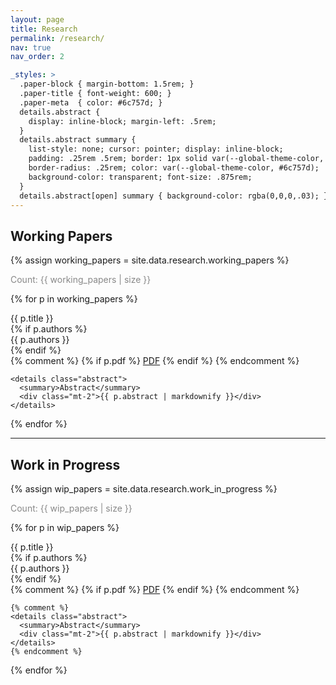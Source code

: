 ```yaml
---
layout: page
title: Research
permalink: /research/
nav: true
nav_order: 2

_styles: >
  .paper-block { margin-bottom: 1.5rem; }
  .paper-title { font-weight: 600; }
  .paper-meta  { color: #6c757d; }
  details.abstract {
    display: inline-block; margin-left: .5rem;
  }
  details.abstract summary {
    list-style: none; cursor: pointer; display: inline-block;
    padding: .25rem .5rem; border: 1px solid var(--global-theme-color, #6c757d);
    border-radius: .25rem; color: var(--global-theme-color, #6c757d);
    background-color: transparent; font-size: .875rem;
  }
  details.abstract[open] summary { background-color: rgba(0,0,0,.03); }
---
```


## Working Papers

{% assign working_papers = site.data.research.working_papers %}
<p style="color:#888">Count: {{ working_papers | size }}</p>

{% for p in working_papers %}
<div class="paper-block">
  <div class="paper-title">{{ p.title }}</div>
  {% if p.authors %}<div class="paper-meta">{{ p.authors }}</div>{% endif %}
  <div class="mt-1">
    {% comment %}
    {% if p.pdf %}
      <a class="btn btn-sm btn-outline-primary" href="{{ p.pdf | relative_url }}" target="_blank" rel="noopener">PDF</a>
    {% endif %}
    {% endcomment %}

    <details class="abstract">
      <summary>Abstract</summary>
      <div class="mt-2">{{ p.abstract | markdownify }}</div>
    </details>
  </div>
</div>
{% endfor %}

<hr>

## Work in Progress

{% assign wip_papers = site.data.research.work_in_progress %}
<p style="color:#888">Count: {{ wip_papers | size }}</p>

{% for p in wip_papers %}
<div class="paper-block">
  <div class="paper-title">{{ p.title }}</div>
  {% if p.authors %}<div class="paper-meta">{{ p.authors }}</div>{% endif %}
  <div class="mt-1">
    {% comment %}
    {% if p.pdf %}
      <a class="btn btn-sm btn-outline-primary" href="{{ p.pdf | relative_url }}" target="_blank" rel="noopener">PDF</a>
    {% endif %}
    {% endcomment %}

    {% comment %}
    <details class="abstract">
      <summary>Abstract</summary>
      <div class="mt-2">{{ p.abstract | markdownify }}</div>
    </details>
    {% endcomment %}
  </div>
</div>
{% endfor %}


